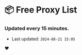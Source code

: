 # :package: Free Proxy List
### Updated every 15 minutes.

- Last updated: `2024-08-21 15:05`

:heart:

